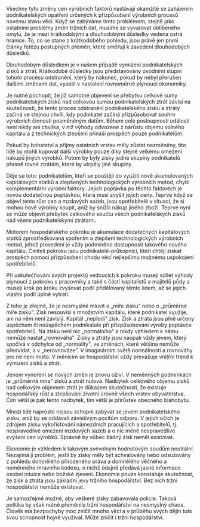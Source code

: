 Všechny tyto změny cen výrobních faktorů nastávají okamžitě se zahájením podnikatelských opatření určených k přizpůsobení výrobních procesů novému stavu věcí. Když se zabýváme tímto problémem, stejně jako ostatními problémy změn tržních dat, musíme se vyvarovat oblíbeného omylu, že je mezi krátkodobými a dlouhodobými důsledky vedena ostrá hranice. To, co se stane z krátkodobého pohledu, jsou právě jen první články řetězu postupných přeměn, které směřují k zavedení dlouhodobých důsledků.

Dlouhodobým důsledkem je v našem případě vymizení podnikatelských zisků a ztrát. Krátkodobé důsledky jsou představovány úvodními stupni tohoto procesu odstranění, který by nakonec, pokud by nebyl přerušen dalšími změnami dat, vyústil v nastolení rovnoměrně plynoucí ekonomiky.

Je nutné pochopit, že již samotné objevení se přebytku celkové sumy podnikatelských zisků nad celkovou sumou podnikatelských ztrát závisí na skutečnosti, že tento proces odstranění podnikatelského zisku a ztráty začíná ve stejnou chvíli, kdy podnikatel začíná přizpůsobovat souhrn výrobních činností pozměněným datům. Během celé posloupnosti událostí není nikdy ani chvilka, v níž výhody odvozené z nárůstu objemu volného kapitálu a z technických zlepšení přináší prospěch pouze podnikatelům.

Pokud by bohatství a příjmy ostatních vrstev měly zůstat nezměněny, tito lidé by mohli kupovat další výrobky pouze díky stejně velkému omezení nákupů jiných výrobků. Potom by byly zisky jedné skupiny podnikatelů přesně rovné ztrátám, které by utrpěly jiné skupiny.

Děje se toto: podnikatelům, kteří se pouštějí do využití nově akumulovaných kapitálových statků a zlepšených technologických výrobních metod, chybí komplementární výrobní faktory. Jejich poptávka po těchto faktorech je novou dodatečnou poptávkou, která musí zvýšit jejich ceny. Teprve když se objeví tento růst cen a mzdových sazeb, jsou spotřebitelé v situaci, že si mohou nové výrobky koupit, aniž by snížili nákup jiného zboží. Teprve nyní se může objevit přebytek celkového součtu všech podnikatelských zisků nad všemi podnikatelskými ztrátami.

Motorem hospodářského pokroku je akumulace dodatečných kapitálových statků zprostředkovaná spořením a zlepšení technologických výrobních metod, jehož provedení je vždy podmíněno dostupností takového nového kapitálu. Činiteli pokroku jsou podnikatelé-průkopníci, kteří chtějí získat prospěch pomocí přizpůsobení chodu věcí nejlepšímu možnému uspokojení spotřebitelů.

Při uskutečňování svých projektů vedoucích k pokroku musejí sdílet výhody plynoucí z pokroku s pracovníky a také s částí kapitalistů a majitelů půdy a musejí krok po kroku zvyšovat podíl přidělovaný těmto lidem, až se jejich vlastní podíl úplně vytratí.

Z toho je zřejmé, že je nesmyslné mluvit o „míře zisku" nebo o „průměrné míře zisku". Zisk nesouvisí s množstvím kapitálu, které podnikatel využije, ani na něm není závislý. Kapitál „neplodí" zisk. Zisk a ztráta jsou plně určeny úspěchem či neúspěchem podnikatele při přizpůsobování výroby poptávce spotřebitelů. Na zisku není nic „normálního" a nikdy vzhledem k němu nemůže nastat „rovnováha". Zisky a ztráty jsou naopak vždy jevem, který spočívá v odchylce od „normality", ve změnách, které většina nemůže předvídat, a v „nerovnováze". V imaginárním světě normálnosti a rovnováhy pro ně není místo. V měnícím se hospodářství vždy převažuje vnitřní trend k vymizení zisků a ztrát.

Jenom vynoření se nových změn je znovu oživí. V neměnných podmínkách je „průměrná míra" zisků a ztrát nulová. Nadbytek celkového objemu zisků nad celkovým objemem ztrát je důkazem skutečnosti, že existuje hospodářský růst a zlepšování životní úrovně všech vrstev obyvatelstva. Čím větší je pak tento nadbytek, tím větší je přírůstek obecného blahobytu.

Mnozí lidé naprosto nejsou schopni zabývat se jevem podnikatelského zisku, aniž by se oddávali závistivým pocitům odporu. V jejich očích je zdrojem zisku vykořisťování námezdních pracujících a spotřebitelů, tj. nespravedlivé omezení mzdových sazeb a o nic méně nespravedlivé zvýšení cen výrobků. Správně by vůbec žádný zisk neměl existovat.

Ekonomie je vzhledem k takovým svévolným hodnotovým soudům neutrální. Nezajímá ji problém, jestli by zisky měly být schvalovány nebo odsuzovány z pohledu domnělého přirozeného práva a domnělého věčného a neměnného mravního kodexu, o nichž údajně předává jasné informace osobní intuice nebo božské zjevení. Ekonomie pouze konstatuje skutečnost, že zisk a ztráta jsou základní jevy tržního hospodářství. Bez nich tržní hospodářství nemůže existovat.

Je samozřejmě možné, aby veškeré zisky zabavovala policie. Taková politika by však nutně přeměnila tržní hospodářství na nesmyslný chaos. Člověk má bezpochyby moc zničit mnoho věcí a v průběhu svých dějin tuto svou schopnost hojně využíval. Může zničit i tržní hospodářství.